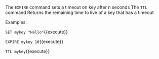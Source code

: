 The `EXPIRE` command sets a timeout on key after n seconds
The `TTL` command Returns the remaining time to live of a key that has a timeout


Examples:

`SET mykey "Hello"`{{execute}}

`EXPIRE mykey 10`{{execute}}

`TTL mykey`{{execute}}

